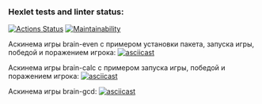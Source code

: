 ### Hexlet tests and linter status:
[![Actions Status](https://github.com/anilopchisak/frontend-project-44/actions/workflows/hexlet-check.yml/badge.svg)](https://github.com/anilopchisak/frontend-project-44/actions)
[![Maintainability](https://api.codeclimate.com/v1/badges/4f8ddcd53f097e3e2331/maintainability)](https://codeclimate.com/github/anilopchisak/frontend-project-44/maintainability)

Аскинема игры brain-even с примером установки пакета, запуска игры, победой и поражением игрока:
[![asciicast](https://asciinema.org/a/TVAVGSqqbPabZdnzcyrjNzRPV.svg)](https://asciinema.org/a/TVAVGSqqbPabZdnzcyrjNzRPV)

Аскинема игры brain-calc с примером запуска игры, победой и поражением игрока:
[![asciicast](https://asciinema.org/a/vna3kTbEnJINl44Coi5ZEYHUH.svg)](https://asciinema.org/a/vna3kTbEnJINl44Coi5ZEYHUH)

Аскинема игры brain-gcd:
[![asciicast](https://asciinema.org/a/vZlaxqzi3Hun0EZM4jyiYcJBW.svg)](https://asciinema.org/a/vZlaxqzi3Hun0EZM4jyiYcJBW)